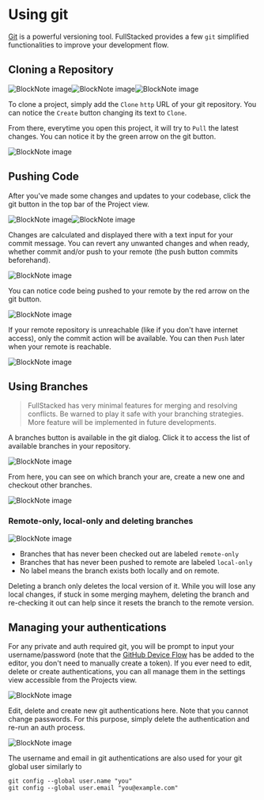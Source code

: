 # Using git

[Git](https://git-scm.com) is a powerful versioning tool. FullStacked provides a few `git` simplified functionalities to improve your development flow.

## Cloning a Repository

![BlockNote image](https://img.fullstacked.org/IMG_0537.png)![BlockNote image](https://img.fullstacked.org/Screenshot-2025-02-23-at-10.15.19-AM.png)![BlockNote image](https://img.fullstacked.org/Screenshot-2025-02-23-at-10.15.58-AM.png)

To clone a project, simply add the `Clone` `http` URL of your git repository. You can notice the `Create` button changing its text to `Clone`.

From there, everytime you open this project, it will try to `Pull` the latest changes. You can notice it by the green arrow on the git button.

![BlockNote image](https://img.fullstacked.org/IMG_0538.png)

## Pushing Code

After you've made some changes and updates to your codebase, click the git button in the top bar of the Project view.

![BlockNote image](https://img.fullstacked.org/IMG_0541.png)![BlockNote image](https://img.fullstacked.org/Screenshot-2025-02-23-at-10.16.31-AM.png)

Changes are calculated and displayed there with a text input for your commit message. You can revert any unwanted changes and when ready, whether commit and/or push to your remote (the push button commits beforehand).

![BlockNote image](/images/git/committing.png)

You can notice code being pushed to your remote by the red arrow on the git button.

![BlockNote image](/images/git/pushing.png)

If your remote repository is unreachable (like if you don't have internet access), only the commit action will be available. You can then `Push` later when your remote is reachable.

![BlockNote image](https://img.fullstacked.org/IMG_0539.png)

## Using Branches

> FullStacked has very minimal features for merging and resolving conflicts. Be warned to play it safe with your branching strategies. More feature will be implemented in future developments.

A branches button is available in the git dialog. Click it to access the list of available branches in your repository.

![BlockNote image](https://img.fullstacked.org/IMG_0540.png)

From here, you can see on which branch your are, create a new one and checkout other branches.

![BlockNote image](/images/git/branches.png)

### Remote-only, local-only and deleting branches

![BlockNote image](/images/git/remote-local-branches.png)

*   Branches that has never been checked out are labeled `remote-only`
*   Branches that has never been pushed to remote are labeled `local-only`
*   No label means the branch exists both locally and on remote.

Deleting a branch only deletes the local version of it. While you will lose any local changes, if stuck in some merging mayhem, deleting the branch and re-checking it out can help since it resets the branch to the remote version.

## Managing your authentications

For any private and auth required git, you will be prompt to input your username/password (note that the [GitHub Device Flow](https://docs.github.com/en/apps/oauth-apps/building-oauth-apps/authorizing-oauth-apps#device-flow) has be added to the editor, you don't need to manually create a token). If you ever need to edit, delete or create authentications, you can all manage them in the settings view accessible from the Projects view.

![BlockNote image](/images/settings-button.png)

Edit, delete and create new git authentications here. Note that you cannot change passwords. For this purpose, simply delete the authentication and re-run an auth process.

![BlockNote image](/images/git/authentications.png)

The username and email in git authentications are also used for your git global user similarly to

```shellscript
git config --global user.name "you"
git config --global user.email "you@example.com"
```
